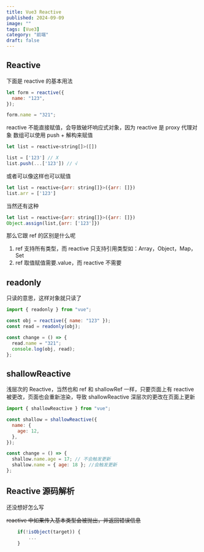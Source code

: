 ```yaml
---
title: Vue3 Reactive
published: 2024-09-09
image: ""
tags: [Vue3]
category: "前端"
draft: false
---
```


## Reactive

下面是 reactive 的基本用法

```jsx
let form = reactive({
  name: "123",
});

form.name = "321";
```

reactive 不能直接赋值，会导致破坏响应式对象，因为 reactive 是 proxy 代理对象
数组可以使用 push + 解构来赋值

```jsx
let list = reactive<string[]>([])

list = ['123'] // X
list.push(...['123']) // √
```

或者可以像这样也可以赋值

```jsx
let list = reactive<{arr: string[]}>({arr: []})
list.arr = ['123']
```

当然还有这种

```jsx
let list = reactive<{arr: string[]}>({arr: []})
Object.assign(list,{arr: ['123']})
```

那么它跟 ref 的区别是什么呢

1. ref 支持所有类型，而 reactive 只支持引用类型如：Array，Object，Map，Set
2. ref 取值赋值需要.value，而 reactive 不需要

## readonly

只读的意思，这样对象就只读了

```jsx
import { readonly } from "vue";

const obj = reactive({ name: "123" });
const read = readonly(obj);

const change = () => {
  read.name = "321";
  console.log(obj, read);
};
```

## shallowReactive

浅层次的 Reactive，当然也和 ref 和 shallowRef 一样，只要页面上有 reactive 被更改，页面也会重新渲染，导致 shallowReactive 深层次的更改在页面上更新

```jsx
import { shallowReactive } from "vue";

const shallow = shallowReactive({
  name: {
    age: 12,
  },
});

const change = () => {
  shallow.name.age = 17; // 不会触发更新
  shallow.name = { age: 18 }; //会触发更新
};
```

## Reactive 源码解析

还没想好怎么写

<strike>reactive 中如果传入基本类型会被抛出，并返回错误信息</strike>

```jsx
    if(!isObject(target)) {
        ...
    }
```
